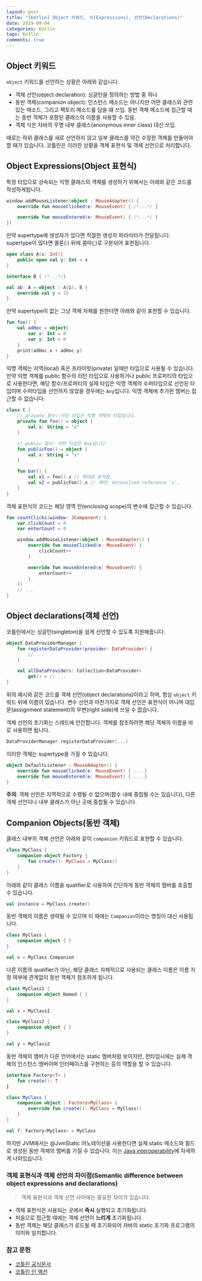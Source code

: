 ```yaml
---
layout: post
title: "[Kotlin] Object 키워드, 식(Expressions), 선언(Declarations)"
date: 2019-09-04
categories: Kotlin
tags: Kotlin
comments: true
---
```


## Object 키워드
`object` 키워드를 선언하는 상황은 아래와 같습니다.
- 객체 선언(object declaration): 싱글턴을 정의하는 방법 중 하나
- 동반 객체(companion object): 인스턴스 메소드는 아니지만 어떤 클래스와 관련 있는 메소드, 그리고 팩토리 메소드를 담을 떄 쓰임.  동반 객체 메소드에 접근할 때는 동반 객체가 포함된 클래스의 이름을 사용할 수 있음.
- 객체 식은 자바의 무명 내부 클래스(anonymous inner class) 대신 쓰임.

때로는 하위 클래스를 새로 선언하지 않고 일부 클래스를 약간 수정한 객체를 만들어야 할 때가 있습니다. 코틀린은 이러한 상황을 객체 표현식 및 객체 선언으로 처리합니다.

## Object Expressions(Object 표현식)
특정 타입으로 상속되는 익명 클래스의 객체를 생성하기 위해서는 아래와 같은 코드를 작성하게됩니다.

```kotlin
window.addMouseListener(object : MouseAdapter() {
    override fun mouseClicked(e: MouseEvent) { /*...*/ }

    override fun mouseEntered(e: MouseEvent) { /*...*/ }
})
```

만약 supertype에 생성자가 있다면 적절한 생성자 파라미터가 전달됩니다. supertype이 많다면 콜론(:) 뒤에 콤마(,)로 구분되어 표현됩니다.

```kotlin
open class A(x: Int){
    public open val y: Int = x
}

interface B { /*...*/}

val ab: A = object : A(1). B {
    override val y = 15
}
```

만약 supertype이 없는 그냥 객체 자체를 원한다면 아래와 같이 표현할 수 있습니다. 

```kotlin
fun foo() {
    val adHoc = object{
        var x: Int = 0
        var y: Int = 0
    }
    print(adHoc.x + adHoc.y)
}
```

익명 객체는 지역(local) 혹은 프라이빗(private) 일때만 타입으로 사용될 수 있습니다. 만약 익명 객체를 public 함수의 리턴 타입으로 사용하거나 public 프로퍼티의 타입으로 사용한다면, 해당 함수/프로퍼티의 실제 타입은 익명 객체의 수퍼타입으로 선언된 타입이며 수퍼타입을 선언하지 않았을 경우에는 `Any`입니다. 익명 객체에 추가된 멤버는 접근할 수 없습니다. 

```kotlin
class C {
    // private 함수: 리턴 타입은 익명 객체의 타입입니다.
    private fun foo() = object {
        val x: String = "x"
    }

    // public 함수: 리턴 타입은 Any입니다.
    fun publicFoo() = object {
        val x: String = "x"
    }

    fun bar() {
        val x1 = foo().x // 제대로 동작함.
        val x2 = publicFoo().x // 에러: Unresolved reference 'x'.
    }
}
```

객체 표현식의 코드는 해당 영역 안(enclosing scope)의 변수에 접근할 수 있습니다. 

```kotlin
fun countClicks(window: JComponent) {
    var clickCount = 0
    var enterCount = 0

    window.addMouseListener(object : MouseAdapter() {
        override fun mouseClicked(e: MouseEvent) {
            clickCount++
        }

        override fun mouseEntered(e: MouseEvent) {
            enterCount++
        }
    })
    // ...
}
```

## Object declarations(객체 선언)
코틀린에서는 싱글턴(singleton)을 쉽게 선언할 수 있도록 지원해줍니다. 

```kotlin
object DataProviderManager {
    fun registerDataProvider(provider: DataProvider) {
        // ...
    }

    val allDataProviders: Collection<DataProvider>
        get() = // ...
}
```

위의 예시와 같은 코드를 객체 선언(object declarations)이라고 하며, 항상 `object` 키워드 뒤에 이름이 있습니다. 변수 선언과 마찬가지로 객체 선언은 표현식이 아니며 대입문(assignment statement)의 우변(right side)에 쓰일 수 없습니다. 

객체 선언의 초기화는 스레드에 안전합니다. 객체를 참조하려면 해당 객체의 이름을 바로 사용하면 됩니다. 

```kotlin
DataProviderManager.registerDataProvider(...)
```

이러한 객체는 supertype을 가질 수 있습니다. 

```kotlin
object DefaultListener : MouseAdapter() {
    override fun mouseClicked(e: MouseEvent) { ... }
    override fun mouseEntered(e: MouseEvent) { ... }
}
```

**주의**: 객체 선언은 지역적으로 수행될 수 없으며(함수 내에 중첩될 수는 있습니다), 다른 객체 선언이나 내부 클래스가 아닌 곳에 중첩될 수 있습니다. 

## Companion Objects(동반 객체)
클래스 내부의 객체 선언은 아래와 같이 `companion` 키워드로 표현할 수 있습니다.

```kotlin
class MyClass {
    companion object Factory {
        fun create(): MyClass = MyClass()
    }
}
```

아래와 같이 클래스 이름을 qualifier로 사용하여 간단하게 동반 객체의 멤버를 호출할 수 있습니다. 

```kotlin
val instance = MyClass.create()
```

동반 객체의 이름은 생략될 수 있으며 이 때에는 `Companion`이라는 명칭이 대신 사용됩니다. 

```kotlin
class MyClass {
    companion object { }
}

val x = MyClass.Companion
```

다른 이름의 qualifier가 아닌, 해당 클래스 자체적으로 사용되는 클래스 이름은 이름 지정 여부에 관계없이 동반 객체가 참조하게 됩니다.

```kotlin
class MyClass1 {
    companion object Named { }
}

val x = MyClass1

class MyClass2 {
    companion object { }
}

val y = MyClass2
```

동반 객체의 멤버가 다른 언어에서는 static 멤버처럼 보이지만, 런타임시에는 실제 객체의 인스턴스 멤버이며 인터페이스를 구현하는 등의 역할을 할 수 있습니다. 

```kotlin
interface Factory<T> {
    fun create(): T
}

class MyClass {
    companion object : Factory<MyClass> {
        override fun create(): MyClass = MyClass()
    }
}

val f: Factory<MyClass> = MyClass
```

하지만 JVM에서는 @JvmStatic 어노테이션을 사용한다면 실제 static 메소드와 필드로 생성된 동반 객체의 멤버를 가질 수 있습니다. 이는 [Java interoperability](https://kotlinlang.org/docs/reference/java-to-kotlin-interop.html#static-fields)에 자세하게 나와있습니다. 

### 객체 표현식과 객체 선언의 차이점(Semantic difference between object expressions and declarations)
> 객체 표현식과 객체 선언 사이에는 중요한 차이가 있습니다.
- 객체 표현식은 사용되는 곳에서 **즉시** 실행되고 초기화됩니다.
- 처음으로 접근할 때에는 객체 선언이 **느리게** 초기화됩니다.
- 동반 객체는 해당 클래스가 로드될 때 초기화되어 자바의 static 초기화 프로그램의 의미와 일치합니다. 

### 참고 문헌
- [코틀린 공식문서](https://kotlinlang.org/docs/reference)
- [코틀린 인 액션](http://acornpub.co.kr/book/kotlin-in-action)
